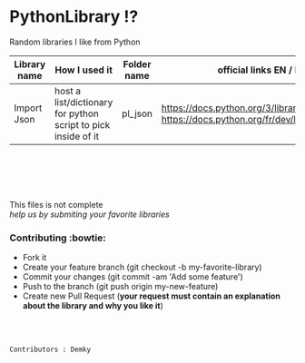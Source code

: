# PythonLibrary :interrobang:
Random libraries I like from Python



Library name | How I used it | Folder name |official links EN / FR 
--------- | --------- | --------- | ---------
Import Json |  host a list/dictionary for python script to pick inside of it | pl_json | https://docs.python.org/3/library/json.html <br/>  https://docs.python.org/fr/dev/library/json.html


<br/> <br/> 
--------------
This files is not complete <br/> 
_help us by submiting your favorite libraries_

### Contributing :bowtie:
* Fork it
* Create your feature branch (git checkout -b my-favorite-library)
* Commit your changes (git commit -am 'Add some feature')
* Push to the branch (git push origin my-new-feature)
* Create new Pull Request (**your request must contain an explanation about the library and why you like it**)

<br/> <br/> 

    Contributors : Demky
